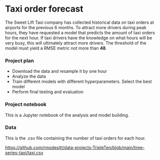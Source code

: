 # Taxi order forecast

The Sweet Lift Taxi company has collected historical data on taxi orders at airports for the previous 6 months. To attract more drivers during peak hours, they have requested a model that predicts the amount of taxi orders for the next hour. If taxi drivers have 
the knowledge on what hours will be very busy, this will ultimately attract more drivers. The threshold of the model must yield a RMSE metric not more than <b>48</b>.

### Project plan

- Download the data and resample it by one hour
- Analyze the data
- Train different models with different hyperparameters. Select the best model
- Perform final testing and evaluation

### Project notebook
This is a Jupyter notebook of the analysis and model building.

### Data
This is the .csv file containing the number of taxi orders for each hour.

https://github.com/rmodesitt/data-projects-TripleTen/blob/main/time-series-taxi/taxi.csv

